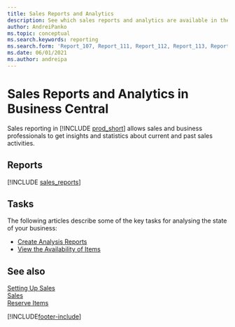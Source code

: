 ```yaml
---
title: Sales Reports and Analytics
description: See which sales reports and analytics are available in the standard version of Business Central so that you can keep track of your business.
author: AndreiPanko
ms.topic: conceptual
ms.search.keywords: reporting
ms.search.form: 'Report_107, Report_111, Report_112, Report_113, Report_119, Report_121, Report_129, Report_209, Report_708, Report_713, Report_718, Report_813, Report_7313'
ms.date: 06/01/2021
ms.author: andreipa
---
```

# Sales Reports and Analytics in Business Central

Sales reporting in [!INCLUDE [prod_short](includes/prod_short.md)] allows sales and business professionals to get insights and statistics about current and past sales activities.  

## Reports
[!INCLUDE [sales_reports](includes/sales-reports-include.md)]

## Tasks

The following articles describe some of the key tasks for analysing the state of your business:

* [Create Analysis Reports](bi-how-create-analysis-views-reports.md)  
* [View the Availability of Items](inventory-how-availability-overview.md)


## See also

[Setting Up Sales](sales-setup-sales.md)  
[Sales](sales-manage-sales.md)  
[Reserve Items](inventory-how-to-reserve-items.md)

[!INCLUDE[footer-include](includes/footer-banner.md)]

